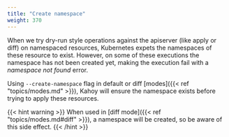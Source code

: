 ```yaml
---
title: "Create namespace"
weight: 370
---
```


When we try dry-run style operations against the apiserver (like apply or diff) on namespaced resources, Kubernetes expets the namespaces of these resource to exist. However, on some of these executions the namespace has not been created yet, making the execution fail with a _namespace not found_ error.

Using `--create-namespace` flag in default or diff [modes]({{< ref "topics/modes.md" >}}), Kahoy will ensure the namespace exists before trying to apply these resources.

{{< hint warning >}}
When used in [diff mode]({{< ref "topics/modes.md#diff" >}}), a namespace will be created, so be aware of this side effect.
{{< /hint >}}
